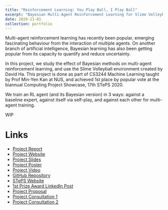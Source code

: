 ```yaml
---
title: "Reinforcement Learning: You Play Ball, I Play Ball"
excerpt: "Bayesian Multi-Agent Reinforcement Learning for Slime Volleyball, won 1st prize at 17th STePS 2020."
date: 2020-11-01
collection: portfolio
---
```


Multi-agent reinforcement learning has recently been popular, emerging fascinating behaviour from the interaction of multiple agents. On another branch of artificial intelligence, Bayesian learning has also been getting popular from its capacity to quantify and reduce uncertainty.

In this project, we study the effect of Bayesian methods on multi-agent reinforcement learning, and use the Slime Volleyball environment created by David Ha. This project is done as part of CS3244 Machine Learning taught by Prof Min-Yen Kan at NUS, and achieved 1st place by popular vote at the biannual Computing Project Showcase, 17th STePS 2020.

We train an RL agent (and its Bayesian version) in 3 ways: against a baseline expert, against itself via self-play, and against each other for multi-agent training.


WIP

# Links
* [Project Report](https://docs.google.com/document/d/1HJ3IjbatOBlOJoJhyHPoM7hVIhLsD-Vcos-aLb9nVfY/edit?usp=sharing)
* [Project Website](https://slimerl.tech/)
* [Project Slides](https://docs.google.com/presentation/d/1lpYF99HBASFVS0ECSQm6nuvcRfUnbh9zDNzUaoKXSpo/edit?usp=sharing)
* [Project Poster](https://github.com/jetnew/SlimeRL/blob/master/Project%20Poster.pdf)
* [Project Video](https://www.youtube.com/watch?v=8qjV19gkZXc)
* [GitHub Repository](https://github.com/jetnew/SlimeRL)
* [STePS Website](https://isteps.comp.nus.edu.sg/event/17th-steps/module/CS3244/project/3)
* [1st Prize Award LinkedIn Post](https://www.linkedin.com/posts/jetnew_machinelearning-reinforcementlearning-datascience-activity-6732485574315401216-1W-t)
* [Project Proposal](https://drive.google.com/file/d/1xvRyS5ofoN8bw9RjzibqT9YAHRRE6CYF/view?usp=sharing)
* [Project Consultation 1](https://docs.google.com/presentation/d/1O6ExD_vdRdhKRxXiab7q1AjSzT7YCTlh76wlFFkfdyg/edit?usp=sharing)
* [Project Consultation 2](https://docs.google.com/presentation/d/114YImbSTDSkVc3V_F6YmyryZBxyx8mnf2T0Vw_w9glw/edit?usp=sharing)